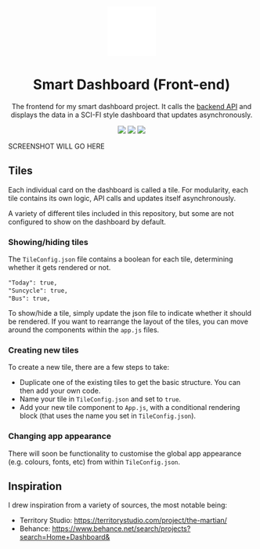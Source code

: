 <div align="center">
  <img alt="Logo" src="public/logo512.png" width="100" />
</div>
<h1 align="center">
  Smart Dashboard (Front-end)
</h1>
<p align="center">
The frontend for my smart dashboard project. It calls the <a href="https://github.com/ben-oldham1/Smart-Dash-API">backend API</a> and displays the data in a SCI-FI style dashboard that updates asynchronously. 
</p>
<p  align="center">
<img  src="https://img.shields.io/badge/React-667881?style=for-the-badge&logo=react&logoColor=61DAFB" />
<img src="https://img.shields.io/badge/Bootstrap-563D7C?style=for-the-badge&logo=bootstrap&logoColor=white" />
<img  src="https://img.shields.io/badge/json-5881D8?style=for-the-badge&logo=json&logoColor=white" />
</p>
 
 SCREENSHOT WILL GO HERE	

## Tiles

Each individual card on the dashboard is called a tile. For modularity, each tile contains its own logic, API calls and updates itself asynchronously. 

A variety of different tiles included in this repository, but some are not configured to show on the dashboard by default.

### Showing/hiding tiles

The `TileConfig.json` file contains a boolean for each tile, determining whether it gets rendered or not.

```
"Today": true,
"Suncycle": true,
"Bus": true,
```

To show/hide a tile, simply update the json file to indicate whether it should be rendered. If you want to rearrange the layout of the tiles, you can move around the components within the `app.js` files.

### Creating new tiles

To create a new tile, there are a few steps to take:
- Duplicate one of the existing tiles to get the basic structure. You can then add your own code.
- Name your tile in `TileConfig.json` and set to `true`.
- Add your new tile component to `App.js`, with a conditional rendering block (that uses the name you set in `TileConfig.json`).

### Changing app appearance 

There will soon be functionality to customise the global app appearance (e.g. colours, fonts, etc) from within `TileConfig.json`.


## Inspiration
I drew inspiration from a variety of sources, the most notable being:
- Territory Studio: https://territorystudio.com/project/the-martian/
- Behance: https://www.behance.net/search/projects?search=Home+Dashboard&
